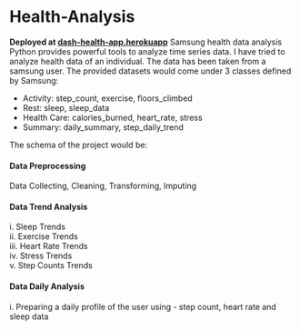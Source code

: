 # Health-Analysis
__Deployed at [dash-health-app.herokuapp](https://dash-health-app.herokuapp.com/)__
Samsung health data analysis
Python provides powerful tools to analyze time series data. I have tried to analyze health data of an individual. The data has been taken from a samsung user. The provided datasets would come under 3 classes defined by Samsung:<br>

* Activity: step_count, exercise, floors_climbed
* Rest: sleep, sleep_data
* Health Care: calories_burned, heart_rate, stress
* Summary: daily_summary, step_daily_trend
  
The schema of the project would be:
  
#### Data Preprocessing  
Data Collecting, Cleaning, Transforming, Imputing  
  
#### Data Trend Analysis  
i. Sleep Trends  
ii. Exercise Trends  
iii. Heart Rate Trends  
iv. Stress Trends  
v. Step Counts Trends  
#### Data Daily Analysis  
i. Preparing a daily profile of the user using - step count, heart rate and sleep data<br>
